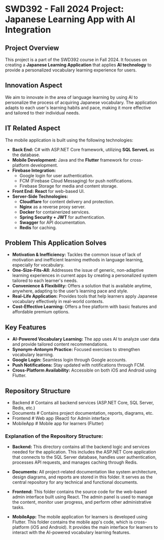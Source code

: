 
# SWD392 - Fall 2024 Project: Japanese Learning App with AI Integration

## Project Overview
This project is a part of the SWD392 course in Fall 2024. It focuses on creating a **Japanese Learning Application** that applies **AI technology** to provide a personalized vocabulary learning experience for users.

## Innovation Aspect
We aim to innovate in the area of language learning by using AI to personalize the process of acquiring Japanese vocabulary. The application adapts to each user's learning habits and pace, making it more effective and tailored to their individual needs.

## IT Related Aspect
The mobile application is built using the following technologies:
- **Back End:** C# with ASP.NET Core framework, utilizing **SQL ServerL** as the database. 
- **Mobile Development:** Java and the **Flutter** framework for cross-platform development.
- **Firebase Integration:**
  - Google login for user authentication.
  - FCM (Firebase Cloud Messaging) for push notifications.
  - Firebase Storage for media and content storage.
- **Front End:** **React** for web-based UI.
- **Server-Side Technologies:**
  - **Cloudflare** for content delivery and protection.
  - **Nginx** as a reverse proxy server.
  - **Docker** for containerized services.
  - **Spring Security + JWT** for authentication.
  - **Swagger** for API documentation.
  - **Redis** for caching.

## Problem This Application Solves
- **Motivation & Inefficiency:** Tackles the common issue of lack of motivation and inefficient learning methods in language learning, especially for vocabulary.
- **One-Size-Fits-All:** Addresses the issue of generic, non-adaptive learning experiences in current apps by creating a personalized system tailored to each learner's needs.
- **Convenience & Flexibility:** Offers a solution that is available anytime, anywhere, adapting to the user’s learning pace and style.
- **Real-Life Application:** Provides tools that help learners apply Japanese vocabulary effectively in real-world contexts.
- **Cost-Effective Learning:** Offers a free platform with basic features and affordable premium options.

## Key Features
- **AI-Powered Vocabulary Learning:** The app uses AI to analyze user data and provide tailored content recommendations.
- **Synonym-Antonym Practice:** Focused exercises to strengthen vocabulary learning.
- **Google Login:** Seamless login through Google accounts.
- **Push Notifications:** Stay updated with notifications through FCM.
- **Cross-Platform Availability:** Accessible on both iOS and Android using Flutter.

## Repository Structure


- Backend        # Contains all backend services (ASP.NET Core, SQL Server, Redis, etc.)
- Documents      # Contains project documentation, reports, diagrams, etc.
- Frontend       # Web app (React) for Admin interface
- MobileApp      # Mobile app for learners (Flutter)


### Explanation of the Repository Structure:

- **Backend:** This directory contains all the backend logic and services needed for the application. This includes the ASP.NET Core application that connects to the SQL Server database, handles user authentication, processes API requests, and manages caching through Redis.
  
- **Documents:** All project-related documentation like system architecture, design diagrams, and reports are stored in this folder. It serves as the central repository for any technical and functional documents.

- **Frontend:** This folder contains the source code for the web-based admin interface built using React. The admin panel is used to manage the content, monitor user progress, and perform other administrative tasks.

- **MobileApp:** The mobile application for learners is developed using Flutter. This folder contains the mobile app's code, which is cross-platform (iOS and Android). It provides the main interface for learners to interact with the AI-powered vocabulary learning features.
